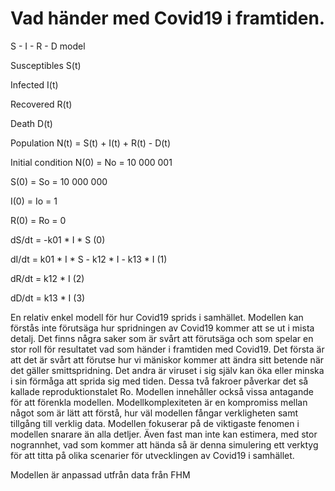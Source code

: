 # Vad händer med Covid19 i framtiden. 


S - I - R - D model

Susceptibles   S(t)

Infected       I(t)

Recovered      R(t)  

Death          D(t)

Population N(t) = S(t) +  I(t) + R(t) - D(t)

Initial condition
N(0)  =  No  = 10 000 001

S(0)  =  So  = 10 000 000

I(0)  =  Io  = 1

R(0)  =  Ro  = 0

dS/dt = -k01 * I * S                       (0)

dI/dt =  k01 * I * S - k12 * I - k13 * I   (1)

dR/dt =  k12 * I                           (2)

dD/dt =  k13 * I                           (3)


En relativ enkel modell för hur Covid19 sprids i samhället. Modellen kan förstås inte förutsäga hur spridningen av Covid19 kommer att se ut i mista detalj. Det finns några saker som är svårt att förutsäga och som spelar en stor roll för resultatet vad som händer i framtiden med Covid19. Det första är att det är svårt att förutse hur vi mäniskor kommer att ändra sitt betende när det gäller smittspridning. Det andra är viruset i sig själv kan öka eller minska i sin förmåga att sprida sig med tiden. Dessa två fakroer påverkar det så kallade reproduktionstalet Ro. Modellen innehåller också vissa antagande för att förenkla modellen. Modellkomplexiteten är en kompromiss mellan något som är lätt att förstå, hur väl modellen fångar verkligheten samt tillgång till verklig data. Modellen fokuserar på de viktigaste fenomen i modellen snarare än alla detljer.
Även fast man inte kan estimera, med stor nogrannhet, vad som kommer att hända så är denna simulering ett verktyg för att titta på olika scenarier för utvecklingen av Covid19 i samhället.

Modellen är anpassad utfrån data från FHM


